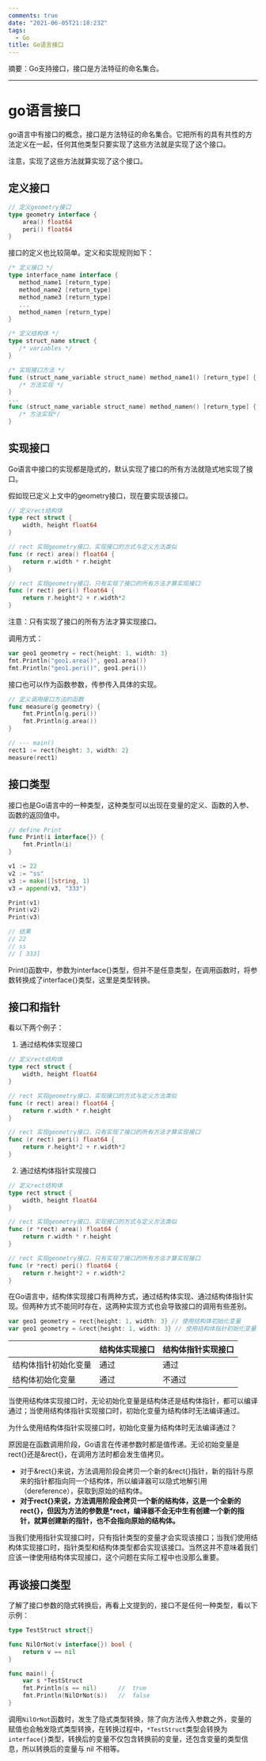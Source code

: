 ```yaml
---
comments: true
date: "2021-06-05T21:18:23Z"
tags: 
  - Go
title: Go语言接口
---
```


摘要：Go支持接口，接口是方法特征的命名集合。

------

# go语言接口

go语言中有接口的概念，接口是方法特征的命名集合。它把所有的具有共性的方法定义在一起，任何其他类型只要实现了这些方法就是实现了这个接口。

注意，实现了这些方法就算实现了这个接口。

## 定义接口

``` go
// 定义geometry接口
type geometry interface {
    area() float64
    peri() float64
}
```
接口的定义也比较简单。定义和实现规则如下：

``` go
/* 定义接口 */
type interface_name interface {
   method_name1 [return_type]
   method_name2 [return_type]
   method_name3 [return_type]
   ...
   method_namen [return_type]
}

/* 定义结构体 */
type struct_name struct {
   /* variables */
}

/* 实现接口方法 */
func (struct_name_variable struct_name) method_name1() [return_type] {
   /* 方法实现 */
}
...
func (struct_name_variable struct_name) method_namen() [return_type] {
   /* 方法实现*/
}
```

## 实现接口

Go语言中接口的实现都是隐式的，默认实现了接口的所有方法就隐式地实现了接口。

假如现已定义上文中的geometry接口，现在要实现该接口。

``` go
// 定义rect结构体
type rect struct {
    width, height float64
}

// rect 实现geometry接口，实现接口的方式与定义方法类似
func (r rect) area() float64 {
    return r.width * r.height
}

// rect 实现geometry接口，只有实现了接口的所有方法才算实现接口
func (r rect) peri() float64 {
    return r.height*2 + r.width*2
}
```

注意：只有实现了接口的所有方法才算实现接口。

调用方式：

``` go
var geo1 geometry = rect{height: 1, width: 3}
fmt.Println("geo1.area()", geo1.area())
fmt.Println("geo1.peri()", geo1.peri())
```

接口也可以作为函数参数，传参传入具体的实现。

``` go
// 定义调用接口方法的函数
func measure(g geometry) {
    fmt.Println(g.peri())
    fmt.Println(g.area())
}

// --- main()
rect1 := rect{height: 3, width: 2}
measure(rect1)
```

## 接口类型

接口也是Go语言中的一种类型，这种类型可以出现在变量的定义、函数的入参、函数的返回值中。

``` go
// define Print
func Print(i interface{}) {
    fmt.Println(i)
}

v1 := 22
v2 := "ss"
v3 := make([]string, 1)
v3 = append(v3, "333")

Print(v1)
Print(v2)
Print(v3)

// 结果
// 22
// ss
// [ 333]
```

Print()函数中，参数为interface{}类型，但并不是任意类型，在调用函数时，将参数转换成了interface{}类型，这里是类型转换。

## 接口和指针

看以下两个例子：

1. 通过结构体实现接口

``` go
// 定义rect结构体
type rect struct {
    width, height float64
}

// rect 实现geometry接口，实现接口的方式与定义方法类似
func (r rect) area() float64 {
    return r.width * r.height
}

// rect 实现geometry接口，只有实现了接口的所有方法才算实现接口
func (r rect) peri() float64 {
    return r.height*2 + r.width*2
}
```

2. 通过结构体指针实现接口

``` go
// 定义rect结构体
type rect struct {
    width, height float64
}

// rect 实现geometry接口，实现接口的方式与定义方法类似
func (r *rect) area() float64 {
    return r.width * r.height
}

// rect 实现geometry接口，只有实现了接口的所有方法才算实现接口
func (r *rect) peri() float64 {
    return r.height*2 + r.width*2
}
```

在Go语言中，结构体实现接口有两种方式，通过结构体实现、通过结构体指针实现。但两种方式不能同时存在，这两种实现方式也会导致接口的调用有些差别。

``` go
var geo1 geometry = rect{height: 1, width: 3} // 使用结构体初始化变量
var geo1 geometry = &rect{height: 1, width: 3} // 使用结构体指针初始化变量
```

|            | 结构体实现接口 | 结构体指针实现接口 |
|------------|---------|-----------|
| 结构体指针初始化变量 | 通过      | 通过        |
| 结构体初始化变量   | 通过      | 不通过       |

当使用结构体实现接口时，无论初始化变量是结构体还是结构体指针，都可以编译通过；当使用结构体指针实现接口时，初始化变量为结构体时无法编译通过。

为什么使用结构体指针实现接口时，初始化变量为结构体时无法编译通过？

原因是在函数调用阶段，Go语言在传递参数时都是值传递。无论初始变量是rect{}还是&rect{}，在调用方法时都会发生值拷贝。
* 对于&rect{}来说，方法调用阶段会拷贝一个新的&rect{}指针，新的指针与原来的指针都指向同一个结构体，所以编译器可以隐式地解引用（dereference），获取到原始的结构体。
* **对于rect{}来说，方法调用阶段会拷贝一个新的结构体，这是一个全新的rect{}，但因为方法的参数是*rect，编译器不会无中生有创建一个新的指针，就算创建新的指针，也不会指向原始的结构体。**

当我们使用指针实现接口时，只有指针类型的变量才会实现该接口；当我们使用结构体实现接口时，指针类型和结构体类型都会实现该接口。当然这并不意味着我们应该一律使用结构体实现接口，这个问题在实际工程中也没那么重要。

## 再谈接口类型

了解了接口参数的隐式转换后，再看上文提到的，接口不是任何一种类型，看以下示例：

``` go
type TestStruct struct{}

func NilOrNot(v interface{}) bool {
    return v == nil
}

func main() {
    var s *TestStruct
    fmt.Println(s == nil)      //  true
    fmt.Println(NilOrNot(s))   //  false
}
```

调用`NilOrNot`函数时，发生了隐式类型转换，除了向方法传入参数之外，变量的赋值也会触发隐式类型转换，在转换过程中，`*TestStruct`类型会转换为`interface{}`类型，转换后的变量不仅包含转换前的变量，还包含变量的类型信息，所以转换后的变量与 nil 不相等。

